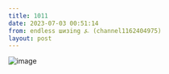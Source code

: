 ```yaml
---
title: 1011
date: 2023-07-03 00:51:14
from: endless шизing ⍼ (channel1162404975)
layout: post
---
```


![image](photos/photo_103@03-07-2023_00-51-14.jpg)



